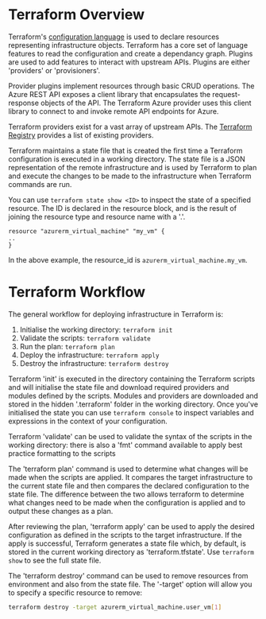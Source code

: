 # Terraform Overview

Terraform's [configuration language](https://developer.hashicorp.com/terraform/language) 
is used to declare resources representing infrastructure objects. Terraform has a core
set of language features to read the configuration and create a dependancy graph. Plugins
are used to add features to interact with upstream APIs. Plugins are either 'providers' or
'provisioners'.

Provider plugins implement resources through basic CRUD operations.
The Azure REST API exposes a client library that encapsulates the request-response 
objects of the API. The Terraform Azure provider uses this 
client library to connect to and invoke remote API endpoints for Azure. 

Terraform providers exist for a vast array of upstream APIs. The [Terraform Registry](https://registry.terraform.io/browse/providers) provides a list of existing providers.  

Terraform maintains a state file that is created the first time a Terraform configuration is 
executed in a working directory. The state file is a JSON representation of the remote
infrastructure and is used by Terraform to plan and execute the changes to be made to the 
infrastructure when Terraform commands are run. 

You can use `terraform state show <ID>` to inspect the state of a specified resource. 
The ID is declared in the resource block, and is the result of joining the resource
type and resource name with a '.'. 

```hcl
resource "azurerm_virtual_machine" "my_vm" {
..
}
```

In the above example, the resource_id is `azurerm_virtual_machine.my_vm`.

# Terraform Workflow

The general workflow for deploying infrastructure in Terraform is:

1. Initialise the working directory: `terraform init`
2. Validate the scripts: `terraform validate`
3. Run the plan: `terraform plan`
4. Deploy the infrastructure: `terraform apply`
5. Destroy the infrastructure: `terraform destroy`

Terraform 'init' is executed in the directory containing the Terraform scripts 
and will initialise the state file and download required providers and modules 
defined by the scripts. Modules and providers are downloaded and stored in the 
hidden '.terraform' folder in the working directory. Once you've initialised the
state you can use `terraform console` to inspect variables and expressions in the 
context of your configuration. 

Terraform 'validate' can be used to validate the syntax of the scripts in the 
working directory: there is also a 'fmt' command available to apply best 
practice formatting to the scripts

The 'terraform plan' command is used to determine what changes will be 
made when the scripts are applied. It compares the target infrastructure to the 
current state file and then compares the declared configuration to the state 
file. The difference between the two allows terraform to determine what changes
need to be made when the configuration is applied and to output these changes as
a plan.

After reviewing the plan, 'terraform apply' can be used to apply the 
desired configuration as defined in the scripts to the target infrastructure. 
If the apply is successful, Terraform generates a state file which, by default, 
is stored in the current working directory as 'terraform.tfstate'. Use 
`terraform show` to see the full state file. 

The 'terraform destroy' command can be used to remove resources from 
environment and also from the state file. The '-target' option will allow 
you to specify a specific resource to remove:

```bash
terraform destroy -target azurerm_virtual_machine.user_vm[1]
```




